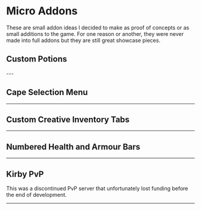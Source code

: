 <script setup>
    import YoutubeEmbed from '@components/YoutubeEmbed.vue'
    import Tag from '@components/Tag.vue'
    import Slideshow from '@components/Slideshow.vue'

</script>

# Micro Addons
These are small addon ideas I decided to make as proof of concepts or as small additions to the game. For one reason or another, they were never made into full addons but they are still great showcase pieces.

## Custom Potions
<YoutubeEmbed videoId="xI-wW2QqEDg"/>
---


## Cape Selection Menu
<YoutubeEmbed videoId="jAF_1oB6h_4"/>

---

## Custom Creative Inventory Tabs
<YoutubeEmbed videoId="NdD9-ksiNGg"/>

---

## Numbered Health and Armour Bars
<YoutubeEmbed videoId="wEw1-VxqwJg"/>

---

## Kirby PvP 
This was a discontinued PvP server that unfortunately lost funding before the end of development.

<YoutubeEmbed videoId="wJv9XX7kRRU"/>

---